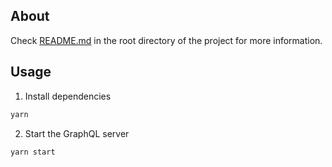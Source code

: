 ## About

Check [README.md](../README.md) in the root directory of the project for more information.

## Usage

1. Install dependencies

```bash
yarn
```

2. Start the GraphQL server

```bash
yarn start
```
